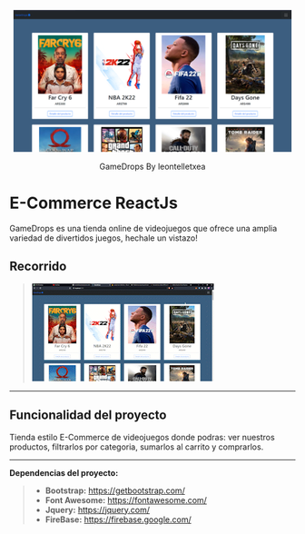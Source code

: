 <p align="center">
  <p align="center">    
    <img src="public/screenshot.png" alt="E-Commerce ReactJs" height="250">    
  </p>
  <p align="center">
    GameDrops By leontelletxea
  </p>
</p>

# E-Commerce ReactJs

GameDrops es una tienda online de videojuegos que ofrece una amplia variedad de divertidos juegos, hechale un vistazo!

## Recorrido

>![alt text](public/gamedrops.gif "GameDrops")
---

## Funcionalidad del proyecto

Tienda estilo E-Commerce de videojuegos donde podras: ver nuestros productos,
filtrarlos por categoria, sumarlos al carrito y comprarlos.

---

<i class="icon-cog"></i>**Dependencias del proyecto:**
>  
> - **Bootstrap:** https://getbootstrap.com/
> - **Font Awesome:** https://fontawesome.com/
> - **Jquery:** https://jquery.com/
> - **FireBase:** https://firebase.google.com/
